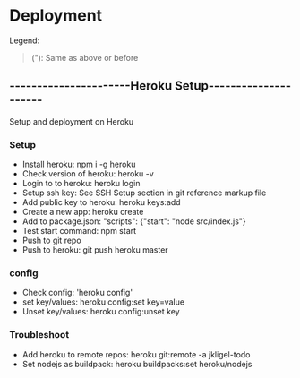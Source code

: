 # Deployment
Legend:
>("): Same as above or before

## ----------------------Heroku Setup---------------------
Setup and deployment on Heroku

### Setup
* Install heroku: npm i -g heroku
* Check version of heroku: heroku -v
* Login to to heroku: heroku login
* Setup ssh key: See SSH Setup section in git reference markup file
* Add public key to heroku: heroku keys:add
* Create a new app: heroku create <app>
* Add to package.json: "scripts": {"start": "node src/index.js"}
* Test start command: npm start
* Push to git repo
* Push to heroku: git push heroku master

### config
* Check config: 'heroku config'
* set key/values: heroku config:set key=value
* Unset key/values: heroku config:unset key

### Troubleshoot
* Add heroku to remote repos: heroku git:remote -a jkligel-todo
* Set nodejs as buildpack: heroku buildpacks:set heroku/nodejs
